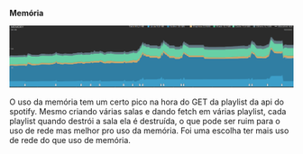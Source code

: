 **Memória**


![](images/Captura%20de%20tela%20de%202019-12-15%2016-15-03.png)


O uso da memória tem um certo pico na hora do GET da playlist da api do spotify. Mesmo criando várias salas e dando fetch em várias playlist, cada playlist quando destrói a sala ela é destruída, o que pode ser ruim para o uso de rede mas melhor pro uso da memória. Foi uma escolha ter mais uso de rede do que uso de memória.

